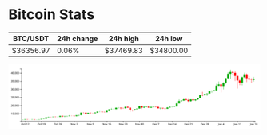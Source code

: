# Bitcoin Stats

BTC/USDT|24h change|24h high|24h low|
|---|---|---|---|
|$36356.97|0.06%|$37469.83|$34800.00|

<img src="./chart.svg">
